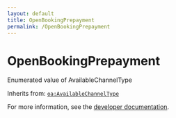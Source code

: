 ```yaml
---
layout: default
title: OpenBookingPrepayment
permalink: /OpenBookingPrepayment
---
```


# OpenBookingPrepayment
Enumerated value of AvailableChannelType

Inherits from: [`oa:AvailableChannelType`](https://openactive.io/AvailableChannelType)

For more information, see the [developer documentation](https://developer.openactive.io/data-model/types/).